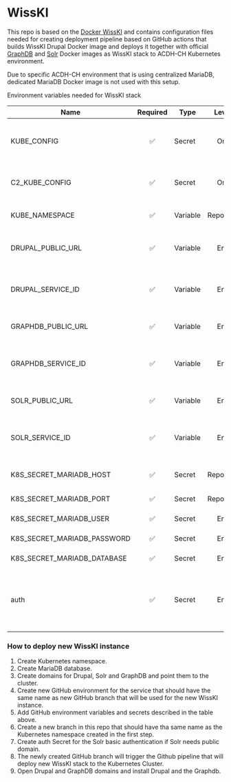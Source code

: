 # WissKI

This repo is based on the [Docker WissKI](https://github.com/rnsrk/dockerWissKI.git "Docker WissKI") and contains configuration files needed for creating deployment pipeline based on GitHub actions that builds WissKI Drupal Docker image and deploys it together with official [GraphDB](https://hub.docker.com/r/ontotext/graphdb "Graphdb") and [Solr](https://hub.docker.com/_/solr/ "Solr") Docker images as WissKI stack to ACDH-CH Kubernetes environment. 

Due to specific ACDH-CH environment that is using centralized MariaDB, dedicated MariaDB Docker image is not used with this setup.

Environment variables needed for WissKI stack

|Name|Required|Type|Level|Description|
|----|:------:|----|:---:|-----------|
|KUBE_CONFIG|:white_check_mark:|Secret|Org|base64 encoded K8s config file. Usually set at the Org level and shared by all (public) repositories. |
|C2_KUBE_CONFIG|:white_check_mark:|Secret|Org|If you deploy using the workflow for the second cluster the C2_ variant is used. |
|KUBE_NAMESPACE|:white_check_mark:|Variable|Repo/Env|The K8s namespace the deployment should be installed to. |
|DRUPAL_PUBLIC_URL|:white_check_mark:|Variable|Env|The URI that should be configured for access to the service. |
|DRUPAL_SERVICE_ID|:white_check_mark:|Variable|Env|A K8s label ID is attached to the workload/deployment with this value (usually a number) |
|GRAPHDB_PUBLIC_URL|:white_check_mark:|Variable|Env|The URI that should be configured for access to the service |
|GRAPHDB_SERVICE_ID|:white_check_mark:|Variable|Env|A K8s label ID is attached to the workload/deployment with this value (usually a number) |
|SOLR_PUBLIC_URL|:white_check_mark:|Variable|Env|The URI that should be configured for access to the service |
|SOLR_SERVICE_ID|:white_check_mark:|Variable|Env|A K8s label ID is attached to the workload/deployment with this value (usually a number) |
|K8S_SECRET_MARIADB_HOST|:white_check_mark:|Secret|Repo/Env|Hostname of an external MariaDB service. |
|K8S_SECRET_MARIADB_PORT|:white_check_mark:|Secret|Repo/Env|Port of an external MariaDB service. |
|K8S_SECRET_MARIADB_USER|:white_check_mark:|Secret|Env|Username for the MariaDB database. |  
|K8S_SECRET_MARIADB_PASSWORD|:white_check_mark:|Secret|Env|Password for the MariaDB database. |
|K8S_SECRET_MARIADB_DATABASE|:white_check_mark:|Secret|Env|Name of the MariaDB database to use. |  
|auth|:white_check_mark:|Secret|Env|Should be set over the Rancher. Credentials for protecting Solr with Nginx basic auth. Needed if Solr will use public URL. | 

### How to deploy new WissKI instance

1. Create Kubernetes namespace.
2. Create MariaDB database.
3. Create domains for Drupal, Solr and GraphDB and point them to the cluster.
4. Create new GitHub environment for the service that should have the same name as new GitHub branch that will be used for the new WissKI instance.
5. Add GitHub environment variables and secrets described in the table above.
6. Create a new branch in this repo that should have tha same name as the Kubernetes namespace created in the first step.
7. Create auth Secret for the Solr basic authentication if Solr needs public domain.
8. The newly created GitHub branch will trigger the Github pipeline that will deploy new WissKI stack to the Kubernetes Cluster.
9. Open Drupal and GraphDB domains and install Drupal and the Graphdb.